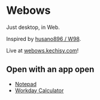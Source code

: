 # Webows
Just desktop, in Web.

Inspired by [husano896 / W98](https://github.com/husano896/W98).  

Live at [webows.kechisy.com](https://webows.kechisy.com)!  

## Open with an app open

- [Notepad](https://webows.kechisy.com?open=notepad)
- [Workday Calculator](https://webows.kechisy.com/?open=WorkdayCalculator)
